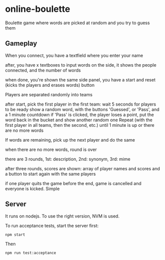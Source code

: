 # online-boulette
Boulette game where words are picked at random and you try to guess them

## Gameplay

When you connect, you have a textfield where you enter your name

after, you have x textboxes to input words
on the side, it shows the people connected, and the number of words

when done, you're shown the same side panel, you have a start and reset (kicks the players and erases words) button

Players are separated randomly into teams

after start, pick the first player in the first team:
	wait 5 seconds for players to be ready
	show a random word, with the buttons 'Guessed', or 'Pass', and a 1 minute countdown
	if 'Pass' is clicked, the player loses a point, put the word back in the bucket and show another random one
	Repeat (with the first player in all teams, then the second, etc.) until 1 minute is up or there are no more words

If words are remaining, pick up the next player and do the same

when there are no more words, round is over

there are 3 rounds, 1st: description, 2nd: synonym, 3rd: mime

after three rounds, scores are shown: array of player names and scores
and a button to start again with the same players

if one player quits the game before the end, game is cancelled and everyone is kicked. Simple

## Server

It runs on nodejs. To use the right version, NVM is used.

To run acceptance tests, start the server first:

`npm start`

Then

`npm run test:acceptance`
